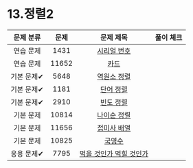 # 13.정렬2

| 문제 분류  |  문제   |                         문제 제목                         | 풀이 체크 |
|:------:|:-----:|:-----------------------------------------------------:|:-----:|
| 연습 문제  | 1431  |    [시리얼 번호](https://www.acmicpc.net/problem/1431)     |       |
| 연습 문제  | 11652 |      [카드](https://www.acmicpc.net/problem/11652)      |       |
| 기본 문제✔ | 5648  |    [역원소 정렬](https://www.acmicpc.net/problem/5648)     |       |
| 기본 문제✔ | 1181  |     [단어 정렬](https://www.acmicpc.net/problem/1181)     |       |
| 기본 문제✔ | 2910  |     [빈도 정렬](https://www.acmicpc.net/problem/2910)     |       |
| 기본 문제  | 10814 |    [나이순 정렬](https://www.acmicpc.net/problem/10814)    |       |
| 기본 문제  | 11656 |    [접미사 배열](https://www.acmicpc.net/problem/11656)    |       |
| 기본 문제  | 10825 |     [국영수](https://www.acmicpc.net/problem/10825)      |       |
| 응용 문제✔ | 7795  | [먹을 것인가 먹힐 것인가](https://www.acmicpc.net/problem/7795) |       |